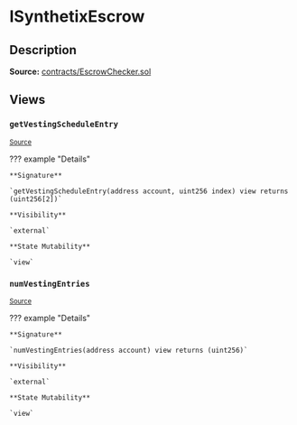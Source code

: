 # ISynthetixEscrow

## Description

**Source:** [contracts/EscrowChecker.sol](https://github.com/Synthetixio/synthetix/tree/v2.61.0/contracts/EscrowChecker.sol)

## Views

### `getVestingScheduleEntry`

<sub>[Source](https://github.com/Synthetixio/synthetix/tree/v2.61.0/contracts/EscrowChecker.sol#L6)</sub>

??? example "Details"

    **Signature**

    `getVestingScheduleEntry(address account, uint256 index) view returns (uint256[2])`

    **Visibility**

    `external`

    **State Mutability**

    `view`

### `numVestingEntries`

<sub>[Source](https://github.com/Synthetixio/synthetix/tree/v2.61.0/contracts/EscrowChecker.sol#L4)</sub>

??? example "Details"

    **Signature**

    `numVestingEntries(address account) view returns (uint256)`

    **Visibility**

    `external`

    **State Mutability**

    `view`
